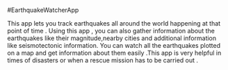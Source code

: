 #EarthquakeWatcherApp

This app lets you track earthquakes all around the world happening at that point of time . Using this app , you can also gather information about the earthquakes like their magnitude,nearby cities and additional information like seismotectonic information. You can watch all the earthquakes plotted on a map and get information about them easily .This app is very helpful in times of disasters or when a rescue mission has to be carried out .

